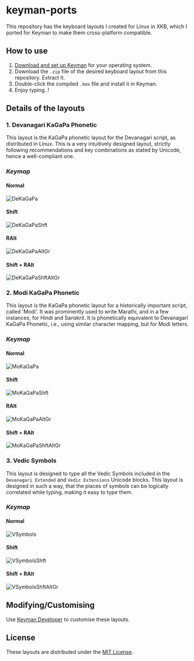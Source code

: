 # keyman-ports
This repository has the keyboard layouts I created for Linux in XKB, which I ported for Keyman to make them cross-platform compatible.
## How to use
1. [Download and set up Keyman](https://keyman.com/) for your operating system.
2. Download the `.zip` file of the desired keyboard layout from this repository. Extract it.
3. Double-click the compiled `.kmx` file and install it in Keyman.
4. Enjoy typing..!
## Details of the layouts
### 1. Devanagari KaGaPa Phonetic
This layout is the KaGaPa phonetic layout for the Devanagari script, as distributed in Linux. This is a very intuitively designed layout, strictly following recommendations and key combinations as stated by Unicode, hence a well-compliant one.
### _Keymap_
#### Normal
![DeKaGaPa](https://github.com/user-attachments/assets/5bb81590-ba77-41e1-93bf-869dabe353c0)

#### Shift
![DeKaGaPaShft](https://github.com/user-attachments/assets/66cf585e-3753-4557-aef9-2be29cbe3e65)

#### RAlt
![DeKaGaPaAltGr](https://github.com/user-attachments/assets/354ef313-7739-4914-8aa5-593c11b9651f)

#### Shift + RAlt
![DeKaGaPaShftAltGr](https://github.com/user-attachments/assets/a2cef40d-d05c-45f7-a93d-987bd3270e86)

### 2. Modi KaGaPa Phonetic
This layout is the KaGaPa phonetic layout for a historically important script, called 'Modi'. It was prominently used to write Marathi, and in a few instances, for Hindi and Sanskrit. It is phonetically equivalent to Devanagari KaGaPa Phonetic, i.e., using similar character mapping, but for Modi letters.
### _Keymap_
#### Normal
![MoKaGaPa](https://github.com/user-attachments/assets/1cea2c6e-54bf-49d3-bfab-928881d2032d)

#### Shift
![MoKaGaPaShft](https://github.com/user-attachments/assets/d8d2cc14-d758-44c9-a7ae-38374e7a8397)

#### RAlt
![MoKaGaPaAltGr](https://github.com/user-attachments/assets/ab721814-bfac-4261-9a0c-c2995091ce9d)

#### Shift + RAlt
![MoKaGaPaShftAltGr](https://github.com/user-attachments/assets/d9d5ec58-4a13-472d-8d27-9bf3cbd19283)

### 3. Vedic Symbols
This layout is designed to type all the Vedic Symbols included in the `Devanagari Extended` and `Vedic Extensions` Unicode blocks. This layout is designed in such a way, that the places of symbols can be logically correlated while typing, making it easy to type them.
### _Keymap_
#### Normal
![VSymbols](https://github.com/user-attachments/assets/014817e8-7bdb-44ae-88b1-20eeceb9e0ea)

#### Shift
![VSymbolsShft](https://github.com/user-attachments/assets/4e678e19-3d10-4a28-bd23-6b1e68620da5)

#### Shift + RAlt
![VSymbolsShftAltGr](https://github.com/user-attachments/assets/e5e40508-346f-47c6-a6a0-be90ca8b2f29)

## Modifying/Customising
Use [Keyman Developer](https://keyman.com/developer/) to customise these layouts.

## License
These layouts are distributed under the [MIT License](https://opensource.org/license/mit).
